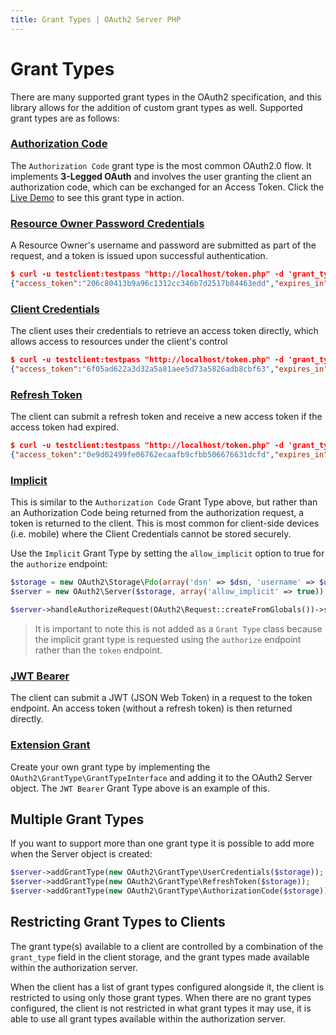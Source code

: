```yaml
---
title: Grant Types | OAuth2 Server PHP
---
```


# Grant Types

There are many supported grant types in the OAuth2 specification, and this library allows for the addition of custom grant types as well.
Supported grant types are as follows:

### [Authorization Code](../../grant-types/authorization-code/)

The `Authorization Code` grant type is the most common OAuth2.0 flow.  It implements **3-Legged OAuth** and involves the user granting the
client an authorization code, which can be exchanged for an Access Token. Click the [Live Demo](http://brentertainment.com/oauth2/) to see
this grant type in action.

### [Resource Owner Password Credentials](../../grant-types/user-credentials/)

A Resource Owner's username and password are submitted as part of the request, and a token is issued upon successful authentication.

```json
$ curl -u testclient:testpass "http://localhost/token.php" -d 'grant_type=password&username=someuser&password=somepassword'
{"access_token":"206c80413b9a96c1312cc346b7d2517b84463edd","expires_in":3600,"token_type":"bearer","scope":null}
```

>

### [Client Credentials](../../grant-types/client-credentials/)

The client uses their credentials to retrieve an access token directly, which allows access to resources under the client's control

```json
$ curl -u testclient:testpass "http://localhost/token.php" -d 'grant_type=client_credentials'
{"access_token":"6f05ad622a3d32a5a81aee5d73a5826adb8cbf63","expires_in":3600,"token_type":"bearer","scope":null}
```

>

### [Refresh Token](../../grant-types/refresh-token/)

The client can submit a refresh token and receive a new access token if the access token had expired.

```json
$ curl -u testclient:testpass "http://localhost/token.php" -d 'grant_type=refresh_token&refresh_token=c54adcfdb1d99d10be3be3b77ec32a2e402ef7e3'
{"access_token":"0e9d02499fe06762ecaafb9cfbb506676631dcfd","expires_in":3600,"token_type":"bearer","scope":null}
```

>

### [Implicit](../../grant-types/implicit/)

This is similar to the `Authorization Code` Grant Type above, but rather than an Authorization Code being returned from the authorization
request, a token is returned to the client.  This is most common for client-side devices (i.e. mobile) where the Client Credentials cannot
be stored securely.

Use the `Implicit` Grant Type by setting the `allow_implicit` option to true for the `authorize` endpoint:

```php
$storage = new OAuth2\Storage\Pdo(array('dsn' => $dsn, 'username' => $username, 'password' => $password));
$server = new OAuth2\Server($storage, array('allow_implicit' => true));

$server->handleAuthorizeRequest(OAuth2\Request::createFromGlobals())->send();
```

> It is important to note this is not added as a `Grant Type` class because the implicit grant type is requested using the `authorize` endpoint rather than the `token` endpoint.

### [JWT Bearer](../../grant-types/jwt-bearer/)

The client can submit a JWT (JSON Web Token) in a request to the token endpoint. An access token (without a refresh token) is then returned directly.

### [Extension Grant](http://tools.ietf.org/html/rfc6749#section-4.5)

Create your own grant type by implementing the `OAuth2\GrantType\GrantTypeInterface` and adding it to the OAuth2 Server object.  The `JWT Bearer`
Grant Type above is an example of this.

## Multiple Grant Types

If you want to support more than one grant type it is possible to add more when the Server object is created:

```php
$server->addGrantType(new OAuth2\GrantType\UserCredentials($storage));
$server->addGrantType(new OAuth2\GrantType\RefreshToken($storage));
$server->addGrantType(new OAuth2\GrantType\AuthorizationCode($storage));
```

>

## Restricting Grant Types to Clients

The grant type(s) available to a client are controlled by a combination of the `grant_type` field in the client storage, and the grant types made available within the authorization server.

When the client has a list of grant types configured alongside it, the client is restricted to using only those grant types. When there are no grant types configured, the client is not restricted in what grant types it may use, it is able to use all grant types available within the authorization server.
